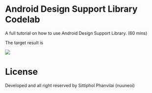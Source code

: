 # Android Design Support Library Codelab

A full tutorial on how to use Android Design Support Library. (60 mins)



The target result is

![](http://inthecheesefactory.com/uploads/source/designlibrary/target.gif)



# License

Developed and all right reserved by Sittiphol Phanvilai (nuuneoi)


